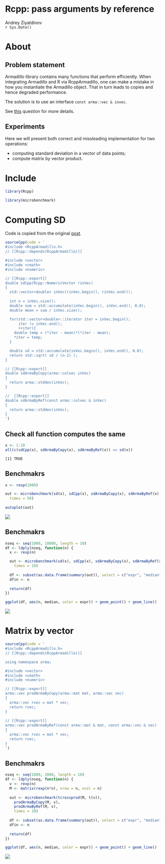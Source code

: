 # Rcpp: pass arguments by reference
Andrey Ziyatdinov  
`r Sys.Date()`  







# About

## Problem statement

Armadillo library contains many functions that perform efficiently.
When integrating Armadillo and R via RcppArmadillo,
one can make a  mistake in how you instantiate the Armadillo object.
That in turn leads to copies and hence degraded performance.

The solution is to use an interface `const arma::vec & invec`.

See [this](http://stackoverflow.com/questions/24253228/performance-of-r-statssd-vs-armastddev-vs-rcpp-implementation) 
question for more details.

## Experiments

Here we will present both correct and missleading implementation for two operations:

* computing standard deviation in a vector of data points;
* compute matrix by vector product.

# Include


```r
library(Rcpp)

library(microbenchmark)
```

# Computing SD

Code is copied from the original [post](http://stackoverflow.com/questions/24253228/performance-of-r-statssd-vs-armastddev-vs-rcpp-implementation).



```r
sourceCpp(code = '
#include <RcppArmadillo.h>
// [[Rcpp::depends(RcppArmadillo)]]  

#include <vector>
#include <cmath>
#include <numeric>

// [[Rcpp::export]]
double sdCpp(Rcpp::NumericVector rinVec) 
{
  std::vector<double> inVec(rinVec.begin(), rinVec.end());
  
  int n = inVec.size();
  double sum = std::accumulate(inVec.begin(), inVec.end(), 0.0);
  double mean = sum / inVec.size();

  for(std::vector<double>::iterator iter = inVec.begin();
      iter != inVec.end(); 
      ++iter){
    double temp = (*iter - mean)*(*iter - mean);
    *iter = temp;
  }

  double sd = std::accumulate(inVec.begin(), inVec.end(), 0.0);
  return std::sqrt( sd / (n-1) );
}

// [[Rcpp::export]]      
double sdArmaByCopy(arma::colvec inVec) 
{
  return arma::stddev(inVec);
}

//  [[Rcpp::export]]    
double sdArmaByRef(const arma::colvec & inVec) 
{ 
  return arma::stddev(inVec); 
}
')
```

## Check all function computes the same


```r
x <- 1:10
all(c(sdCpp(x), sdArmaByCopy(x), sdArmaByRef(x)) == sd(x))
```

```
[1] TRUE
```

## Benchmakrs


```r
x <- rexp(1000)

out <- microbenchmark(sd(x), sdCpp(x), sdArmaByCopy(x), sdArmaByRef(x),
  times = 50)
  
autoplot(out)
```

![](figures/sd_bench-1.png) 

## Benchmakrs


```r
nseq <- seq(1000, 10000, length = 10)
df <- ldply(nseq, function(n) {
  x <- rexp(n)

  out <- microbenchmark(sd(x), sdCpp(x), sdArmaByCopy(x), sdArmaByRef(x),
    times = 10)
  
  df <- subset(as.data.frame(summary(out)), select = c("expr", "median"))
  df$n <- n
  
  return(df)
})  
```


```r
ggplot(df, aes(n, median, color = expr)) + geom_point() + geom_line()
```

![](figures/plot_sd_bench_n-1.png) 

# Matrix by vector


```r
sourceCpp(code = '
#include <RcppArmadillo.h>
// [[Rcpp::depends(RcppArmadillo)]]  

using namespace arma;

#include <vector>
#include <cmath>
#include <numeric>

// [[Rcpp::export]]      
arma::vec prodArmaByCopy(arma::mat mat, arma::vec vec) 
{
  arma::vec rvec = mat * vec;
  return rvec;
}
 
// [[Rcpp::export]]      
arma::vec prodArmaByRef(const arma::mat & mat, const arma::vec & vec) 
{
  arma::vec rvec = mat * vec;
  return rvec;
} 
')
```

## Benchmakrs


```r
nseq <- seq(1000, 2000, length = 10)
df <- ldply(nseq, function(n) {
  v <- rexp(n)
  M <- matrix(rexp(n*n), nrow = n, ncol = n)
  
  out <- microbenchmark(tcrossprod(M, t(v)), 
    prodArmaByCopy(M, v),
    prodArmaByRef(M, v),
    times = 10)
  
  df <- subset(as.data.frame(summary(out)), select = c("expr", "median"))
  df$n <- n
  
  return(df)
})  
```


```r
ggplot(df, aes(n, median, color = expr)) + geom_point() + geom_line()
```

![](figures/prod_sd_bench_n-1.png) 

